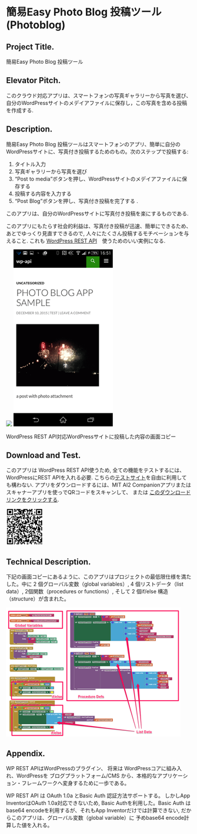 # 簡易Easy Photo Blog 投稿ツール　(Photoblog)

## Project Title.
簡易Easy Photo Blog 投稿ツール

## Elevator Pitch.
このクラウド対応アプリは、スマートフォンの写真ギャラリーから写真を選び、自分のWordPressサイトのメデイアファイルに保存し，この写真を含める投稿を作成する.

## Description.
簡易Easy Photo Blog 投稿ツールはスマートフォンのアプリ、簡単に自分のWordPressサイトに、写真付き投稿するためのもの。次のステップで投稿する:

1. タイトル入力
1. 写真ギャラリーから写真を選び
1. “Post to media”ボタンを押し、WordPressサイトのメデイアファイルに保存する
1. 投稿する内容を入力する
1. “Post Blog”ボタンを押し、写真付き投稿を完了する .

このアプリは、自分のWordPressサイトに写真付き投稿を楽にするものである.

このアプリにもたらす社会的利益は、写真付き投稿が迅速、簡単にできるため、あとでゆっくり見直すできるので, 人々にたくさん投稿するモチベーションを与えること. これも [WordPress REST API](http://wp-api.org/)　使うためのいい実例になる.

![](./appview.png) ![](./appwebview.png)

WordPress REST API対応WordPressサイトに投稿した内容の画面コピー


## Download and Test.
このアプリは WordPress REST API使うため, 全ての機能をテストするには、WordPressにREST APIを入れる必要. こちらの[テストサイト](http://wp-api.pw/)を自由に利用しても構わない. アプリをダウンロードするには、MIT AI2 Companionアプリまたはスキャナーアプリを使っでQRコードをスキャンして、 または [このダウンロードリンクをクリックする](https://sites.google.com/site/chen420/my-apk/PhotoBlog%20%281%29.apk?attredirects=0&d=1).

<img src="./apkdownload-1.png" width="100">

## Technical Description.
下記の画面コピーにあるように、このアプリはプロジェクトの最低限仕様を満たした。中に 2 個グローバル変数（global variables）, 4 個リストデータ（list data）, 2個関数（procedures or functions）, そして 2 個if/else 構造（structure）が含まれた。

![](./blocksview.png)

## Appendix.

WP REST APIはWordPressのプラグイン、 将来は WordPressコアに組み入れ、WordPressを ブログプラットフォーム/CMS から、本格的なアプリケーション・フレームワークへ変身するために一歩である。

WP REST API は OAuth 1.0a とBasic Auth 認証方法サポートする。 しかしApp InventorはOAuth 1.0a対応できないため, Basic Authを利用した。Basic Auth はbase64 encodeを利用するが、それもApp Inventorだけでは計算できない, だからこのアプリは、グローバル変数（global variable）に 予めbase64 encode計算した値を入れる。
